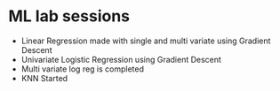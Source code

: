 # ML lab sessions
- Linear Regression made with single and multi variate using Gradient Descent
- Univariate Logistic Regression using Gradient Descent
- Multi variate log reg is completed
- KNN Started

